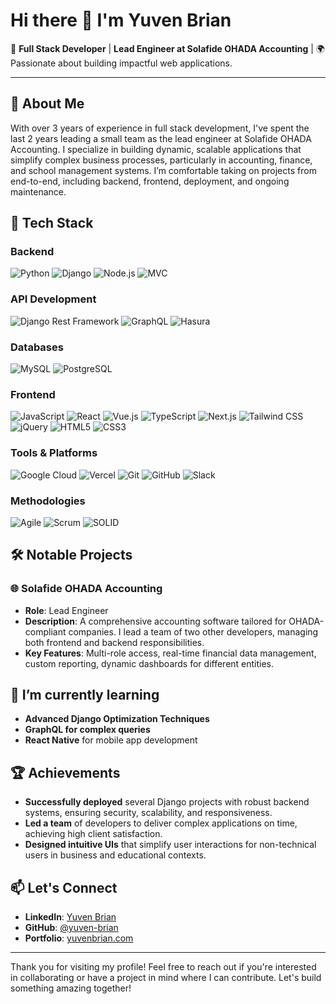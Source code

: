
# Hi there 👋 I'm Yuven Brian

🚀 **Full Stack Developer** | **Lead Engineer at Solafide OHADA Accounting** | 🌍 Passionate about building impactful web applications.

---

## 💼 About Me

With over 3 years of experience in full stack development, I've spent the last 2 years leading a small team as the lead engineer at Solafide OHADA Accounting. I specialize in building dynamic, scalable applications that simplify complex business processes, particularly in accounting, finance, and school management systems. I’m comfortable taking on projects from end-to-end, including backend, frontend, deployment, and ongoing maintenance.

## 🔧 Tech Stack

### **Backend**
 ![Python](https://img.shields.io/badge/-Python-3776AB?style=flat&logo=python&logoColor=white)
 ![Django](https://img.shields.io/badge/-Django-092E20?style=flat&logo=django&logoColor=white)
 ![Node.js](https://img.shields.io/badge/-Node.js-339933?style=flat&logo=node.js&logoColor=white)
 ![MVC](https://img.shields.io/badge/-MVC-ffab00?style=flat)

### **API Development**
 ![Django Rest Framework](https://img.shields.io/badge/-Django%20Rest%20Framework-092E20?style=flat&logo=django&logoColor=white)
 ![GraphQL](https://img.shields.io/badge/-GraphQL-E10098?style=flat&logo=graphql&logoColor=white)
 ![Hasura](https://img.shields.io/badge/-Hasura-1EB4D4?style=flat&logo=hasura&logoColor=white)

### **Databases**
 ![MySQL](https://img.shields.io/badge/-MySQL-4479A1?style=flat&logo=mysql&logoColor=white)
 ![PostgreSQL](https://img.shields.io/badge/-PostgreSQL-4169E1?style=flat&logo=postgresql&logoColor=white)

### **Frontend**
 ![JavaScript](https://img.shields.io/badge/-JavaScript-F7DF1E?style=flat&logo=javascript&logoColor=black)
 ![React](https://img.shields.io/badge/-React-61DAFB?style=flat&logo=react&logoColor=black)
 ![Vue.js](https://img.shields.io/badge/-Vue.js-4FC08D?style=flat&logo=vue.js&logoColor=white)
 ![TypeScript](https://img.shields.io/badge/-TypeScript-007ACC?style=flat&logo=typescript&logoColor=white)
 ![Next.js](https://img.shields.io/badge/-Next.js-000000?style=flat&logo=next.js&logoColor=white)
 ![Tailwind CSS](https://img.shields.io/badge/-Tailwind%20CSS-06B6D4?style=flat&logo=tailwind-css&logoColor=white)
 ![jQuery](https://img.shields.io/badge/-jQuery-0769AD?style=flat&logo=jquery&logoColor=white)
 ![HTML5](https://img.shields.io/badge/-HTML5-E34F26?style=flat&logo=html5&logoColor=white)
 ![CSS3](https://img.shields.io/badge/-CSS3-1572B6?style=flat&logo=css3&logoColor=white)

### **Tools & Platforms**
 ![Google Cloud](https://img.shields.io/badge/-Google%20Cloud-4285F4?style=flat&logo=google-cloud&logoColor=white)
 ![Vercel](https://img.shields.io/badge/-Vercel-000000?style=flat&logo=vercel&logoColor=white)
 ![Git](https://img.shields.io/badge/-Git-F05032?style=flat&logo=git&logoColor=white)
 ![GitHub](https://img.shields.io/badge/-GitHub-181717?style=flat&logo=github&logoColor=white)
 ![Slack](https://img.shields.io/badge/-Slack-4A154B?style=flat&logo=slack&logoColor=white)

### **Methodologies**
 ![Agile](https://img.shields.io/badge/-Agile-ffab00?style=flat)
 ![Scrum](https://img.shields.io/badge/-Scrum-0052cc?style=flat&logo=atlassian&logoColor=white)
 ![SOLID](https://img.shields.io/badge/-SOLID-000000?style=flat)

## 🛠️ Notable Projects

### 🌐 Solafide OHADA Accounting
- **Role**: Lead Engineer
- **Description**: A comprehensive accounting software tailored for OHADA-compliant companies. I lead a team of two other developers, managing both frontend and backend responsibilities.
- **Key Features**: Multi-role access, real-time financial data management, custom reporting, dynamic dashboards for different entities.


## 🌱 I’m currently learning
- **Advanced Django Optimization Techniques**
- **GraphQL for complex queries**
- **React Native** for mobile app development

## 🏆 Achievements
- **Successfully deployed** several Django projects with robust backend systems, ensuring security, scalability, and responsiveness.
- **Led a team** of developers to deliver complex applications on time, achieving high client satisfaction.
- **Designed intuitive UIs** that simplify user interactions for non-technical users in business and educational contexts.

## 📫 Let's Connect
- **LinkedIn**: [Yuven Brian](https://www.linkedin.com/in/yuven-brian)
- **GitHub**: [@yuven-brian](https://github.com/yuvenbn)
- **Portfolio**: [yuvenbrian.com](https://yuvenbn.com)

---

Thank you for visiting my profile! Feel free to reach out if you're interested in collaborating or have a project in mind where I can contribute. Let's build something amazing together!
